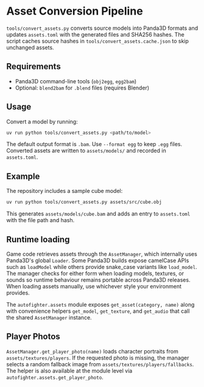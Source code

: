 # Asset Conversion Pipeline

`tools/convert_assets.py` converts source models into Panda3D formats and
updates `assets.toml` with the generated files and SHA256 hashes. The
script caches source hashes in `tools/convert_assets.cache.json` to skip
unchanged assets.

## Requirements
- Panda3D command-line tools (`obj2egg`, `egg2bam`)
- Optional: `blend2bam` for `.blend` files (requires Blender)

## Usage
Convert a model by running:

```bash
uv run python tools/convert_assets.py <path/to/model>
```

The default output format is `.bam`. Use `--format egg` to keep `.egg`
files. Converted assets are written to `assets/models/` and recorded in
`assets.toml`.

## Example
The repository includes a sample cube model:

```bash
uv run python tools/convert_assets.py assets/src/cube.obj
```

This generates `assets/models/cube.bam` and adds an entry to
`assets.toml` with the file path and hash.

## Runtime loading

Game code retrieves assets through the `AssetManager`, which
internally uses Panda3D's global `Loader`. Some Panda3D builds expose
camelCase APIs such as `loadModel` while others provide snake_case
variants like `load_model`. The manager checks for either form when
loading models, textures, or sounds so runtime behaviour remains
portable across Panda3D releases. When loading assets manually, use
whichever style your environment provides.

The `autofighter.assets` module exposes `get_asset(category, name)`
along with convenience helpers `get_model`, `get_texture`, and
`get_audio` that call the shared `AssetManager` instance.

## Player Photos

`AssetManager.get_player_photo(name)` loads character portraits from
`assets/textures/players`. If the requested photo is missing, the manager
selects a random fallback image from
`assets/textures/players/fallbacks`. The helper is also available at the
module level via `autofighter.assets.get_player_photo`.
